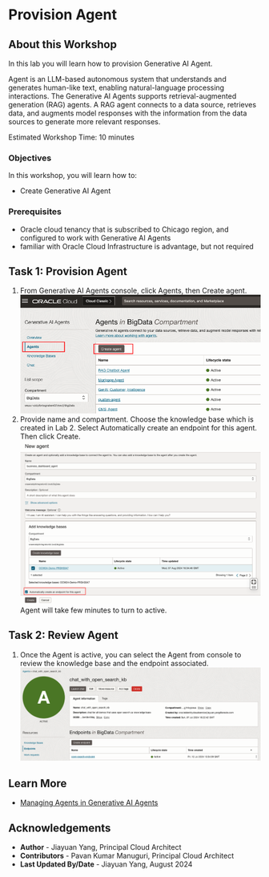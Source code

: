 # Provision Agent

## About this Workshop

In this lab you will learn how to provision Generative AI Agent.

Agent is an LLM-based autonomous system that understands and generates human-like text, enabling natural-language processing interactions. 
The Generative AI Agents supports retrieval-augmented generation (RAG) agents. 
A RAG agent connects to a data source, retrieves data, and augments model responses with the information from the data sources to generate more relevant responses. 

Estimated Workshop Time: 10 minutes


### Objectives

In this workshop, you will learn how to:
* Create Generative AI Agent


### Prerequisites

* Oracle cloud tenancy that is subscribed to Chicago region, and configured to work with Generative AI Agents
* familiar with Oracle Cloud Infrastructure is advantage, but not required


## Task 1: Provision Agent
1. From Generative AI Agents console, click Agents, then Create agent.
![agent_console](./images/agent-console.png )
2. Provide name and compartment. Choose the knowledge base which is created in Lab 2. Select Automatically create an endpoint for this agent. Then click Create.
![create_agent](./images/create-agent.png )
   Agent will take few minutes to turn to active.


## Task 2: Review Agent
1. Once the Agent is active, you can select the Agent from console to review the knowledge base and the endpoint associated.
![agent](./images/agent-page.png )


## Learn More

* [Managing Agents in Generative AI Agents](https://docs.public.oneportal.content.oci.oraclecloud.com/en-us/iaas/Content/generative-ai-agents/ai-agents.htm)


## Acknowledgements
* **Author** - Jiayuan Yang, Principal Cloud Architect 
* **Contributors** -  Pavan Kumar Manuguri, Principal Cloud Architect
* **Last Updated By/Date** - Jiayuan Yang, August 2024
